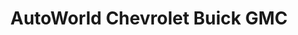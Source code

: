 ---
title: "AutoWorld Chevrolet Buick GMC"
url: /mineral-wells/autoworld-chevrolet-buick-gmc/
shop: Autohaus
---
